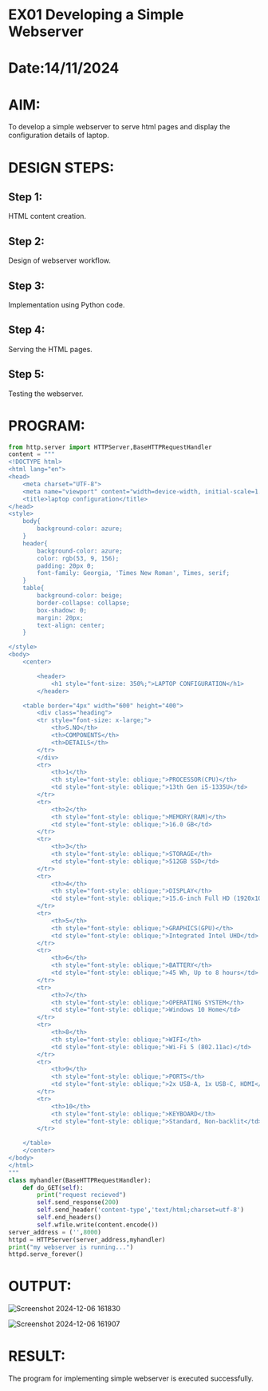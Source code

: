 # EX01 Developing a Simple Webserver

# Date:14/11/2024
# AIM:
To develop a simple webserver to serve html pages and display the configuration details of laptop.

# DESIGN STEPS:
## Step 1:
HTML content creation.

## Step 2:
Design of webserver workflow.

## Step 3:
Implementation using Python code.

## Step 4:
Serving the HTML pages.

## Step 5:
Testing the webserver.

# PROGRAM:
```python
from http.server import HTTPServer,BaseHTTPRequestHandler
content = """
<!DOCTYPE html>
<html lang="en">
<head>
    <meta charset="UTF-8">
    <meta name="viewport" content="width=device-width, initial-scale=1.0">
    <title>laptop configuration</title>
</head>
<style>
    body{
        background-color: azure;
    }
    header{
        background-color: azure;
        color: rgb(53, 9, 156);
        padding: 20px 0;
        font-family: Georgia, 'Times New Roman', Times, serif;
    }
    table{
        background-color: beige;
        border-collapse: collapse;
        box-shadow: 0;
        margin: 20px;
        text-align: center;
    }

</style>
<body>
    <center>

        <header>
            <h1 style="font-size: 350%;">LAPTOP CONFIGURATION</h1>
        </header>

    <table border="4px" width="600" height="400">
        <div class="heading">
        <tr style="font-size: x-large;">
            <th>S.NO</th>
            <th>COMPONENTS</th>
            <th>DETAILS</th>
        </tr>
        </div>
        <tr>
            <th>1</th>
            <th style="font-style: oblique;">PROCESSOR(CPU)</th>
            <td style="font-style: oblique;">13th Gen i5-1335U</td>
        </tr>
        <tr>
            <th>2</th>
            <th style="font-style: oblique;">MEMORY(RAM)</th>
            <td style="font-style: oblique;">16.0 GB</td>
        </tr>
        <tr>
            <th>3</th>
            <th style="font-style: oblique;">STORAGE</th>
            <td style="font-style: oblique;">512GB SSD</td>
        </tr>
        <tr>
            <th>4</th>
            <th style="font-style: oblique;">DISPLAY</th>
            <td style="font-style: oblique;">15.6-inch Full HD (1920x1080)</td>
        </tr>
        <tr>
            <th>5</th>
            <th style="font-style: oblique;">GRAPHICS(GPU)</th>
            <td style="font-style: oblique;">Integrated Intel UHD</td>
        </tr>
        <tr>
            <th>6</th>
            <th style="font-style: oblique;">BATTERY</th>
            <td style="font-style: oblique;">45 Wh, Up to 8 hours</td>
        </tr>
        <tr>
            <th>7</th>
            <th style="font-style: oblique;">OPERATING SYSTEM</th>
            <td style="font-style: oblique;">Windows 10 Home</td>
        </tr>
        <tr>
            <th>8</th>
            <th style="font-style: oblique;">WIFI</th>
            <td style="font-style: oblique;">Wi-Fi 5 (802.11ac)</td>
        </tr>
        <tr>
            <th>9</th>
            <th style="font-style: oblique;">PORTS</th>
            <td style="font-style: oblique;">2x USB-A, 1x USB-C, HDMI</td>
        </tr>
        <tr>
            <th>10</th>
            <th style="font-style: oblique;">KEYBOARD</th>
            <td style="font-style: oblique;">Standard, Non-backlit</td>
        </tr>

    </table>
    </center>
</body>
</html>
"""
class myhandler(BaseHTTPRequestHandler):
    def do_GET(self):
        print("request recieved")
        self.send_response(200)
        self.send_header('content-type','text/html;charset=utf-8')
        self.end_headers()
        self.wfile.write(content.encode())
server_address = ('',8000)
httpd = HTTPServer(server_address,myhandler)
print("my webserver is running...")
httpd.serve_forever()

```
# OUTPUT:

![Screenshot 2024-12-06 161830](https://github.com/user-attachments/assets/108dfea4-f5c6-45a5-81b6-f48294cc22b5)

![Screenshot 2024-12-06 161907](https://github.com/user-attachments/assets/440a522c-88a3-42d7-90cc-00b92b0c390a)

# RESULT:
The program for implementing simple webserver is executed successfully.
